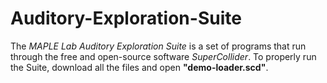 # Auditory-Exploration-Suite

The _MAPLE Lab Auditory Exploration Suite_ is a set of programs that run through the free and open-source software _SuperCollider_. To properly run the Suite, download all the files and open **"demo-loader.scd"**.